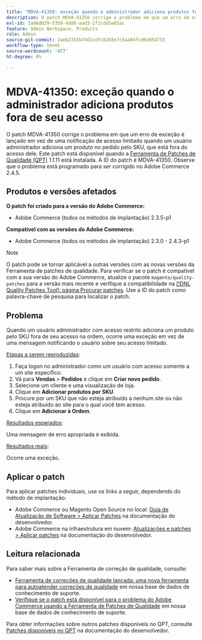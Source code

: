 ```yaml
---
title: "MDVA-41350: exceção quando o administrador adiciona produtos fora de seu acesso"
description: O patch MDVA-41350 corrige o problema em que um erro de exceção é lançado em vez de uma notificação de acesso limitado quando um usuário administrador adiciona um produto no pedido pelo SKU, que está fora do acesso dele. Este patch está disponível quando a [Ferramenta de correções de qualidade (QPT)](/help/announcements/adobe-commerce-announcements/magento-quality-patches-released-new-tool-to-self-serve-quality-patches.md) 1.1.11 está instalada. A ID do patch é MDVA-41350. Observe que o problema está programado para ser corrigido no Adobe Commerce 2.4.5.
exl-id: 3a96d029-5350-4dd6-aad3-2f2cdd5e65ac
feature: Admin Workspace, Products
role: Admin
source-git-commit: 2aeb2355b74d1cdfc62b5e7c5aa04fcd0a654733
workflow-type: tm+mt
source-wordcount: '477'
ht-degree: 0%

---
```


# MDVA-41350: exceção quando o administrador adiciona produtos fora de seu acesso

O patch MDVA-41350 corrige o problema em que um erro de exceção é lançado em vez de uma notificação de acesso limitado quando um usuário administrador adiciona um produto no pedido pelo SKU, que está fora do acesso dele. Este patch está disponível quando a [Ferramenta de Patches de Qualidade (QPT)](/help/announcements/adobe-commerce-announcements/magento-quality-patches-released-new-tool-to-self-serve-quality-patches.md) 1.1.11 está instalada. A ID do patch é MDVA-41350. Observe que o problema está programado para ser corrigido no Adobe Commerce 2.4.5.

## Produtos e versões afetados

**O patch foi criado para a versão do Adobe Commerce:**

* Adobe Commerce (todos os métodos de implantação) 2.3.5-p1

**Compatível com as versões do Adobe Commerce:**

* Adobe Commerce (todos os métodos de implantação) 2.3.0 - 2.4.3-p1

>[!NOTE]
>
>O patch pode se tornar aplicável a outras versões com as novas versões da Ferramenta de patches de qualidade. Para verificar se o patch é compatível com a sua versão do Adobe Commerce, atualize o pacote `magento/quality-patches` para a versão mais recente e verifique a compatibilidade na [[!DNL Quality Patches Tool]: página Procurar patches](https://experienceleague.adobe.com/tools/commerce-quality-patches/index.html). Use a ID do patch como palavra-chave de pesquisa para localizar o patch.

## Problema

Quando um usuário administrador com acesso restrito adiciona um produto pelo SKU fora de seu acesso na ordem, ocorre uma exceção em vez de uma mensagem notificando o usuário sobre seu acesso limitado.

<u>Etapas a serem reproduzidas</u>:

1. Faça logon no administrador como um usuário com acesso somente a um site específico.
1. Vá para **Vendas** > **Pedidos** e clique em **Criar novo pedido**.
1. Selecione um cliente e uma visualização de loja.
1. Clique em **Adicionar produtos por SKU**.
1. Procure por um SKU que não esteja atribuído a nenhum site ou não esteja atribuído ao site para o qual você tem acesso.
1. Clique em **Adicionar à Ordem**.

<u>Resultados esperados</u>:

Uma mensagem de erro apropriada é exibida.

<u>Resultados reais</u>:

Ocorre uma exceção.

## Aplicar o patch

Para aplicar patches individuais, use os links a seguir, dependendo do método de implantação:

* Adobe Commerce ou Magento Open Source no local: [Guia de Atualização de Software > Aplicar Patches](https://experienceleague.adobe.com/en/docs/commerce-operations/tools/quality-patches-tool/usage) na documentação do desenvolvedor.
* Adobe Commerce na infraestrutura em nuvem: [Atualizações e patches > Aplicar patches](https://experienceleague.adobe.com/en/docs/commerce-cloud-service/user-guide/develop/upgrade/apply-patches) na documentação do desenvolvedor.

## Leitura relacionada

Para saber mais sobre a Ferramenta de correção de qualidade, consulte:

* [Ferramenta de correções de qualidade lançada: uma nova ferramenta para autoatender correções de qualidade](/help/announcements/adobe-commerce-announcements/magento-quality-patches-released-new-tool-to-self-serve-quality-patches.md) em nossa base de dados de conhecimento de suporte.
* [Verifique se o patch está disponível para o problema do Adobe Commerce usando a Ferramenta de Patches de Qualidade](/help/support-tools/patches-available-in-qpt-tool/check-patch-for-magento-issue-with-magento-quality-patches.md) em nossa base de dados de conhecimento de suporte.

Para obter informações sobre outros patches disponíveis no QPT, consulte [Patches disponíveis no QPT](https://experienceleague.adobe.com/tools/commerce-quality-patches/index.html) na documentação do desenvolvedor.
